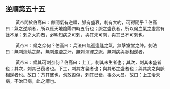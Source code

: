 ## 逆順第五十五

<p>&emsp;&emsp;
黃帝問於伯高曰：餘聞氣有逆順，脈有盛衰，刺有大約，可得聞乎？伯高曰：氣之逆順者，所以應天地陰陽四時五行也；脈之盛衰者，所以候血氣之虛實有餘不足；刺之大約者，必明知病之可刺，與其未可刺，與其已不可刺也。
</p>
<p>&emsp;&emsp;
黃帝曰：候之奈何？伯高曰：兵法曰無迎逢逢之氣，無擊堂堂之陣。刺法曰：無刺熇熇之熱，無刺漉漉之汗，無刺渾渾之脈，無刺病與脈相逆者。
</p>
<p>&emsp;&emsp;
黃帝曰：候其可刺奈何？伯高曰：上工，刺其未生者也；其次，刺其未盛者也；其次，刺其已衰者也。下工，刺其方襲者也；與其形之盛者也；與其病之與脈相逆者也。故曰：方其盛也，勿敢毀傷，刺其已衰，事必大昌。故曰：上工治未病，不治已病，此之謂也。
</p>